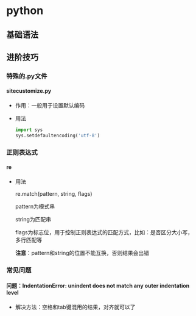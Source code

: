 # python



## 基础语法



## 进阶技巧

### 特殊的.py文件

#### sitecustomize.py

- 作用：一般用于设置默认编码

- 用法

  ```python
  import sys
  sys.setdefaultencoding('utf-8')
  ```

  

### 正则表达式

#### re

- 用法

  re.match(pattern, string, flags)

  pattern为模式串

  string为匹配串

  flags为标志位，用于控制正则表达式的匹配方式，比如：是否区分大小写，多行匹配等

  **注意**：pattern和string的位置不能互换，否则结果会出错

  

### 常见问题

#### 问题：IndentationError: unindent does not match any outer indentation level

- 解决方法：空格和tab键混用的结果，对齐就可以了







